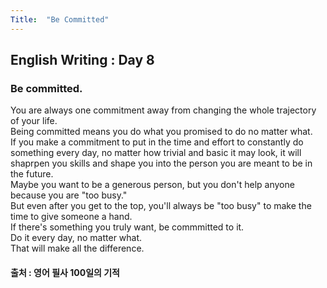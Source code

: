 ```yaml
---
Title:  "Be Committed"
---
```


## English Writing : Day 8

### Be committed.

You are always one commitment away from changing the whole trajectory of your life.\
Being committed means you do what you promised to do no matter what.\
If you make a commitment to put in the time and effort to constantly do something every day, no matter how trivial and basic it may look, it will shaprpen you skills and shape you into the person you are meant to be in the future.\
Maybe you want to be a generous person, but you don't help anyone because you are "too busy."\
But even after you get to the top, you'll always be "too busy" to make the time to give someone a hand.\
If there's something you truly want, be commmitted to it.\
Do it every day, no matter what.\
That will make all the difference.

#### 출처 : 영어 필사 100일의 기적
